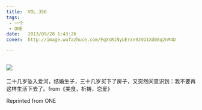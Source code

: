 ```yaml
---
title:	VOL.356
tags:
 - 一个
 - ONE
date:	2013/09/28 1:43:26
cover:	http://image.wufazhuce.com/FqXsRiNyUErxn9JVG1Xd08q2nM4D

---
```

![](http://image.wufazhuce.com/FqXsRiNyUErxn9JVG1Xd08q2nM4D)
---

二十几岁坠入爱河，结婚生子，三十几岁买下了房子，又突然间意识到：我不要再这样生活下去了。from《美食，祈祷，恋爱》
 
Reprinted from ONE
